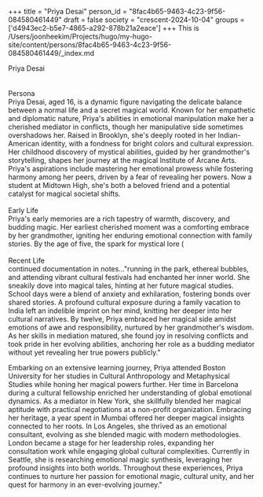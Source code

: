 +++
title = "Priya Desai"
person_id = "8fac4b65-9463-4c23-9f56-084580461449"
draft = false
society = "crescent-2024-10-04"
groups = ['d4943ec2-b5e7-4865-a292-878b21a2eace']
+++
This is /Users/joonheekim/Projects/hugo/my-hugo-site/content/persons/8fac4b65-9463-4c23-9f56-084580461449/_index.md

<div class="h1_1_right">Priya Desai</div><br>
<br>
<div class="h2">Persona</div><div class="plain">Priya Desai, aged 16, is a dynamic figure navigating the delicate balance between a normal life and a secret magical world. Known for her empathetic and diplomatic nature, Priya's abilities in emotional manipulation make her a cherished mediator in conflicts, though her manipulative side sometimes overshadows her. Raised in Brooklyn, she's deeply rooted in her Indian-American identity, with a fondness for bright colors and cultural expression. Her childhood discovery of mystical abilities, guided by her grandmother's storytelling, shapes her journey at the magical Institute of Arcane Arts. Priya's aspirations include mastering her emotional prowess while fostering harmony among her peers, driven by a fear of revealing her powers. Now a student at Midtown High, she's both a beloved friend and a potential catalyst for magical societal shifts.</div><br>
<div class="h2">Early Life</div><div class="plain">Priya's early memories are a rich tapestry of warmth, discovery, and budding magic. Her earliest cherished moment was a comforting embrace by her grandmother, igniting her enduring emotional connection with family stories. By the age of five, the spark for mystical lore (</div><br>
<div class="h2">Recent Life</div><div class="plain">continued documentation in notes..."running in the park, ethereal bubbles, and attending vibrant cultural festivals had enchanted her inner world. She sneakily dove into magical tales, hinting at her future magical studies. School days were a blend of anxiety and exhilaration, fostering bonds over shared stories. A profound cultural exposure during a family vacation to India left an indelible imprint on her mind, knitting her deeper into her cultural narratives. By twelve, Priya embraced her magical side amidst emotions of awe and responsibility, nurtured by her grandmother's wisdom. As her skills in mediation matured, she found joy in resolving conflicts and took pride in her evolving abilities, anchoring her role as a budding mediator without yet revealing her true powers publicly."

Embarking on an extensive learning journey, Priya attended Boston University for her studies in Cultural Anthropology and Metaphysical Studies while honing her magical powers further. Her time in Barcelona during a cultural fellowship enriched her understanding of global emotional dynamics. As a mediator in New York, she skillfully blended her magical aptitude with practical negotiations at a non-profit organization. Embracing her heritage, a year spent in Mumbai offered her deeper magical insights connected to her roots. In Los Angeles, she thrived as an emotional consultant, evolving as she blended magic with modern methodologies. London became a stage for her leadership roles, expanding her consultation work while engaging global cultural complexities. Currently in Seattle, she is researching emotional magic synthesis, leveraging her profound insights into both worlds. Throughout these experiences, Priya continues to nurture her passion for emotional magic, cultural unity, and her quest for harmony in an ever-evolving journey."

</div><br>
